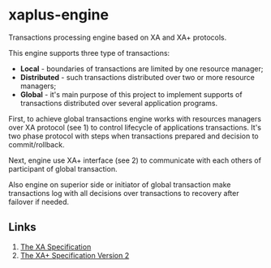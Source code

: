 # xaplus-engine
Transactions processing engine based on XA and XA+ protocols.

This engine supports three type of transactions:
* **Local** - boundaries of transactions are limited by one resource manager;
* **Distributed** - such transactions distributed over two or more resource managers;
* **Global** - it's main purpose of this project to implement supports of transactions distributed over several application programs.

First, to achieve global transactions engine works with resources managers over XA protocol (see 1) to control lifecycle of applications transactions. It's two phase protocol with steps when transactions prepared and decision to commit/rollback.

Next, engine use XA+ interface (see 2) to communicate with each others of participant of global transaction.

Also engine on superior side or initiator of global transaction make transactions log with all decisions over transactions to recovery after failover if needed.

## Links

1. [The XA Specification](https://pubs.opengroup.org/onlinepubs/009680699/toc.pdf)
1. [The XA+ Specification Version 2](https://pubs.opengroup.org/onlinepubs/008057699/toc.pdf)